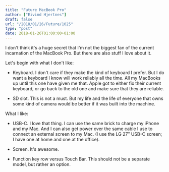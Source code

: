 ```yaml
---
title: "Future MacBook Pro"
author: ["Eivind Hjertnes"]
draft: false
url: "/2018/01/26/Future/1025"
type: "post"
date: 2018-01-26T01:00:00+01:00
---
```


I don't think it's a huge secret that I'm not the biggest fan of the
current incarnation of the MacBook Pro. But there are also stuff I love
about it.

Let's begin with what I don't like:

-   Keyboard. I don't care if they make the kind of keyboard I prefer. But
    I do want a keyboard I know will work reliably all the time. All my
    MacBooks up until this one have given me that. Apple got to either fix
    their current keyboard, or go back to the old one and make sure that
    they are reliable.

-   SD slot. This is not a must. But my life and the life of everyone that
    owns some kind of camera would be better if it was built into the
    machine.

What I like:

-   USB-C. I love that thing. I can use the same brick to charge my iPhone
    and my Mac. And I can also get power over the same cable I use to
    connect an external screen to my Mac. (I use the LG 27″ USB-C screen;
    I have one at home and one at the office).

-   Screen. It's awesome.

-   Function key row versus Touch Bar. This should not be a separate
    model, but rather an option.
